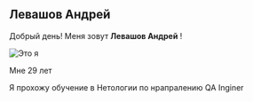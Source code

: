 ## Левашов Андрей

Добрый день! Меня зовут **Левашов Андрей** !

![Это я](/%D0%9D%D0%B0%D1%88_%D1%81%D0%B2%D0%B0%D0%B4%D0%B5%D0%B1%D0%BD%D1%8B%D0%B9_%D0%B4%D0%B5%D0%BD%D1%8C-61.JPG)

Мне 29 лет

Я прохожу обучение в Нетологии по нрапралению QA Inginer

